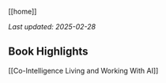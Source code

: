 [[home]]

*Last updated: 2025-02-28*

## Book Highlights

[[Co-Intelligence Living and Working With AI]]
